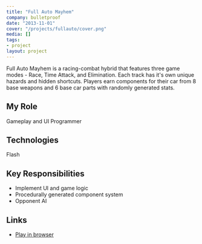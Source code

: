 ```yaml
---
title: "Full Auto Mayhem"
company: bulletproof
date: "2013-11-01"
cover: "/projects/fullauto/cover.png"
media: []
tags:
- project
layout: project
---
```


Full Auto Mayhem is a racing-combat hybrid that features three game modes - Race, Time Attack, and Elimination. Each track has it's own unique hazards and hidden shortcuts. Players earn components for their car from 8 base weapons and 6 base car parts with randomly generated stats.

## My Role
Gameplay and UI Programmer

## Technologies
Flash

## Key Responsibilities
* Implement UI and game logic
* Procedurally generated component system
* Opponent AI

## Links
* [Play in browser](http://bulletproofarcade.com/games/FullAuto)